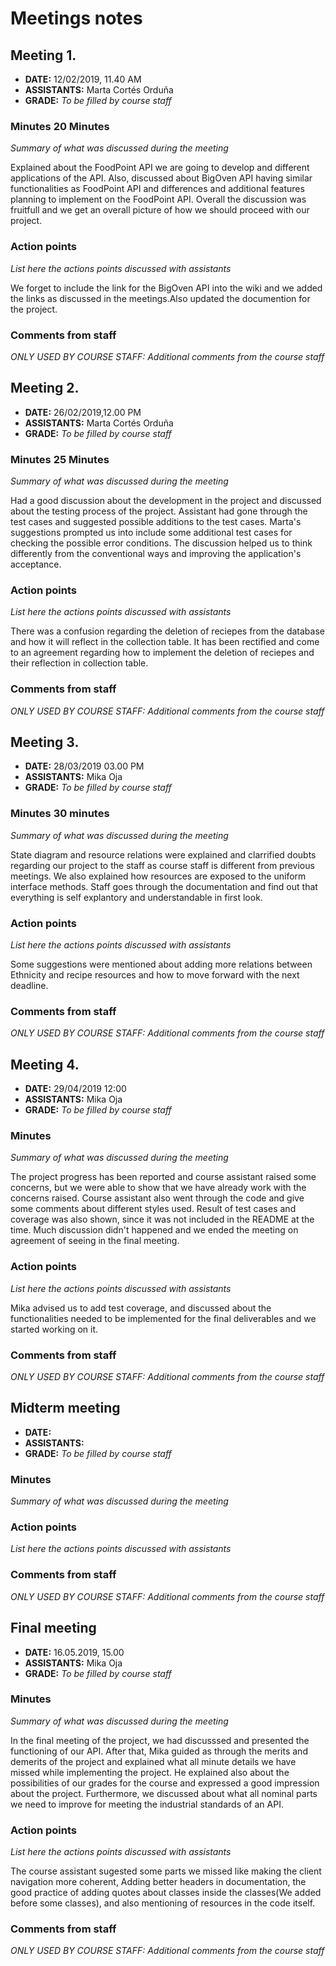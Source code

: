 # Meetings notes

## Meeting 1.
* **DATE:**  12/02/2019, 11.40 AM
* **ASSISTANTS:** Marta Cortés Orduña
* **GRADE:** *To be filled by course staff*

### Minutes 20 Minutes
*Summary of what was discussed during the meeting* 

Explained about the FoodPoint API we are going to develop and different applications of the API. Also, discussed about BigOven API having similar functionalities as FoodPoint API and differences and additional features planning to implement on the FoodPoint API. Overall the discussion was fruitfull and we get an overall picture of how we should proceed with our project.

### Action points
*List here the actions points discussed with assistants*

We forget to include the link for the BigOven API into the wiki and we added the links as discussed in the meetings.Also updated the documention for the project.

### Comments from staff
*ONLY USED BY COURSE STAFF: Additional comments from the course staff*

## Meeting 2.
* **DATE:** 26/02/2019,12.00 PM
* **ASSISTANTS:** Marta Cortés Orduña
* **GRADE:** *To be filled by course staff*

### Minutes 25 Minutes
*Summary of what was discussed during the meeting*

Had a good discussion about the development in the project and discussed about the testing process of the project. Assistant had gone through the test cases and suggested possible additions to the test cases. Marta's suggestions prompted us into include some additional test cases for checking the possible error conditions. The discussion helped us to think differently from the conventional ways and improving the application's acceptance.

### Action points
*List here the actions points discussed with assistants*

There was a confusion regarding the deletion of reciepes from the database and how it will reflect in the collection table. It has been rectified and come to an agreement regarding how to implement the deletion of reciepes and their reflection in collection table.

### Comments from staff
*ONLY USED BY COURSE STAFF: Additional comments from the course staff*

## Meeting 3.
* **DATE:** 28/03/2019 03.00 PM
* **ASSISTANTS:** Mika Oja
* **GRADE:** *To be filled by course staff*

### Minutes 30 minutes
*Summary of what was discussed during the meeting*


State diagram and resource relations were explained and clarrified doubts regarding our project to the staff as course staff is different from previous meetings. We also explained how resources are exposed to the uniform interface methods. Staff goes through the documentation and find out that everything is self explantory and understandable in first look.

### Action points
*List here the actions points discussed with assistants*

Some suggestions were mentioned about adding more relations between Ethnicity and recipe resources and how to move forward with the next deadline.


### Comments from staff
*ONLY USED BY COURSE STAFF: Additional comments from the course staff*

## Meeting 4.
* **DATE:** 29/04/2019 12:00
* **ASSISTANTS:** Mika Oja
* **GRADE:** *To be filled by course staff*

### Minutes
*Summary of what was discussed during the meeting* 

The project progress has been reported and course assistant raised some concerns, but we were able to show that we have already work with the concerns raised. Course assistant also went through the code and give some comments about different styles used. Result of test cases and coverage was also shown, since it was not included in the README at the time. Much discussion didn't happened and we ended the meeting on agreement of seeing in the final meeting.

### Action points
*List here the actions points discussed with assistants*

Mika advised us to add test coverage, and discussed about the functionalities needed to be implemented for the final deliverables and we started working on it.

### Comments from staff
*ONLY USED BY COURSE STAFF: Additional comments from the course staff*

## Midterm meeting
* **DATE:**
* **ASSISTANTS:**
* **GRADE:** *To be filled by course staff*

### Minutes
*Summary of what was discussed during the meeting*

### Action points
*List here the actions points discussed with assistants*


### Comments from staff
*ONLY USED BY COURSE STAFF: Additional comments from the course staff*


## Final meeting
* **DATE:** 16.05.2019, 15.00
* **ASSISTANTS:** Mika Oja
* **GRADE:** *To be filled by course staff*

### Minutes
*Summary of what was discussed during the meeting*

In the final meeting of the project, we had discusssed and presented the functioning of our API. After that, Mika guided as through the merits and demerits of the project and explained what all minute details we have missed while implementing the project. He explained also about the possibilities of our grades for the course and expressed a good impression about the project. Furthermore, we discussed about what all nominal parts we need to improve for meeting the industrial standards of an API.

### Action points
*List here the actions points discussed with assistants*

The course assistant sugested some parts we missed like making the client navigation more coherent, Adding better headers in documentation, the good practice of adding quotes about classes inside the classes(We added before some classes), and also  mentioning of resources in the code itself.  

### Comments from staff
*ONLY USED BY COURSE STAFF: Additional comments from the course staff*

